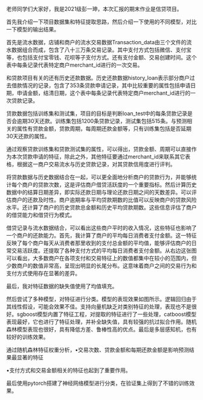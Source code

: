 老师同学们大家好，我是2021级彭一珅，本次汇报的期末作业是信贷项目。

首先我介绍一下项目数据集和特征提取思路，然后介绍一下使用的不同模型，对比一下模型的输出结果。

首先是流水数据，店铺和商户的流水交易数据Transaction_data由三个文件的流水数据组合而成，包含了八十三万条交易记录。其中支付方式包括微信、支付宝等，也包括支付宝零钱、花呗等子支付方式。还有支付金额、交易创建时间。这个表中每条记录代表特定商户merchant_id进行的一次交易。

和贷款项目有关的还有历史还款数据。历史还款数据history_loan表示部分商户过去借款情况的记录，包含了353条贷款申请记录，其中比较重要的属性包括申请日期，申请金额，结清日期，这个表中每条记录代表特定商户merchant_id进行的一次贷款记录。

贷款数据包括训练集和测试集，项目的目标是判断loan_test中的每条贷款记录是否会逾期30天还款。训练集包括1200条贷款记录，测试集包括515条。与预测相关的属性有贷款金额，贷款周期，每周期还款金额等，只有训练集包括是否延期30天还款的属性。

通过观察贷款训练集和贷款测试集的属性，可以得出，贷款金额、周期可以直接作为本次贷款申请的特征，除此之外，其他特征要通过merchant_id来联系其它表格，根据这一商户交易流水与历史贷款记录，对其贷款信用度进行评判。

将贷款数据与历史数据结合在一起，可以更全面地分析商户的贷款行为，并能够统计每个商户的贷款次数，这是评估商户借贷活跃度的一个重要指标。然后计算历史数据中的结算日期差异，即实际还款日期与理论还款日期之间的天数差异。可以评估商户的还款及时性。商户逾期率与平均贷款期数的比值可以反映商户的贷款风险水平。还计算了商户的历史贷款总金额和历史平均贷款期数。这些信息评估了商户的借贷能力和借贷行为模式。

借贷记录与流水数据结合，可以看出这些商户平时的收入情况，这些特征也影响了一个商户的还款能力。首先，我计算了商户的平均每日消费者支付金额。这一特征反映了每个商户每天从消费者那里收到的支付总金额的平均值，能够评估商户的日常交易活跃度。还提取了各种支付方式的平均每日消费者支付金额。从右边这张图可以看出，大多数商户在各项支付和交易特征上的数值都集中在较小的范围内，但少数商户的数值非常高，呈现出明显的长尾分布。这意味着商户之间的交易行为和支付方式使用存在显著的差异。

最后，我对特征数据的缺失值使用了均值填充。

然后尝试了多种模型，对特征进行分类。模型的表现效果如图所示。逻辑回归由于其线性假设，可能会效果不佳。支持向量机缺乏对类别特征的处理，表现也不是很好。sgboost模型内置了特征工程，对提取的特征进行了一些处理，catboost模型表现最好，它也进行了特征处理，并补全缺失值，具有较强的抗过拟合作用。随机森林模型表现也很好，具有降低方差、鲁棒性高的优点。最后是多层感知机，也有较好的训练效果。

通过随机森林特征权重分析，•交易次数、贷款金额和每期还款金额是影响预测结果最显著的特征

•支付方式和交易金额相关的特征也起到了重要作用。

最后使用pytorch搭建了神经网络模型进行分类，在验证集上得到了不错的训练效果。

